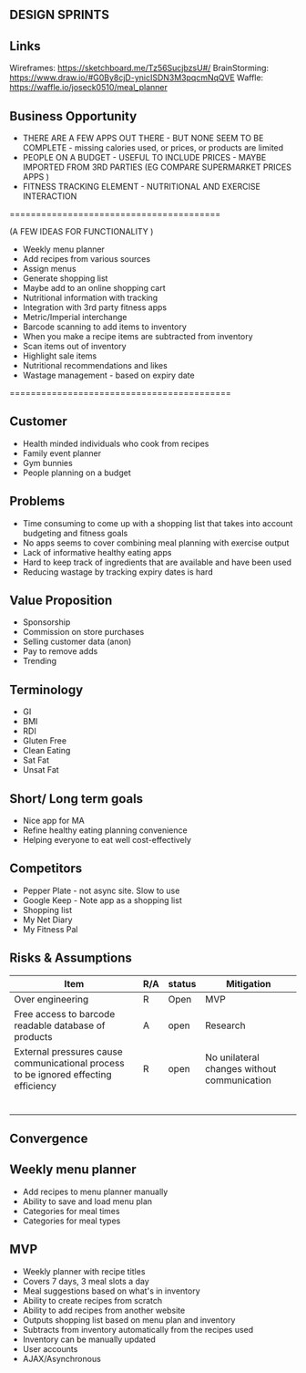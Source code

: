 ## DESIGN SPRINTS

## Links

Wireframes:  https://sketchboard.me/Tz56SucjbzsU#/
BrainStorming:  https://www.draw.io/#G0By8cjD-ynicISDN3M3pqcmNqQVE
Waffle: https://waffle.io/joseck0510/meal_planner

## Business Opportunity

* THERE ARE A FEW APPS OUT THERE - BUT NONE SEEM TO BE COMPLETE - missing calories used, or prices, or products are limited
* PEOPLE ON A BUDGET - USEFUL TO INCLUDE PRICES - MAYBE IMPORTED FROM 3RD PARTIES
  (EG COMPARE SUPERMARKET PRICES APPS )
* FITNESS TRACKING ELEMENT - NUTRITIONAL AND EXERCISE INTERACTION

========================================

  (A FEW IDEAS FOR FUNCTIONALITY )
* Weekly menu planner
* Add recipes from various sources
* Assign menus
* Generate shopping list
* Maybe add to an online shopping cart
* Nutritional information with tracking
* Integration with 3rd party fitness apps
* Metric/Imperial interchange
* Barcode scanning to add items to inventory
* When you make a recipe items are subtracted from inventory
* Scan items out of inventory
* Highlight sale items
* Nutritional recommendations and likes
* Wastage management - based on expiry date

==========================================

## Customer
* Health minded individuals who cook from recipes
* Family event planner
* Gym bunnies
* People planning on a budget

## Problems
* Time consuming to come up with a shopping list that takes into account budgeting and fitness goals
* No apps seems to cover combining meal planning with exercise output
* Lack of informative healthy eating apps
* Hard to keep track of ingredients that are available and have been used
* Reducing wastage by tracking expiry dates is hard

## Value Proposition
* Sponsorship
* Commission on store purchases
* Selling customer data (anon)
* Pay to remove adds
* Trending

## Terminology
* GI
* BMI
* RDI
* Gluten Free
* Clean Eating
* Sat Fat
* Unsat Fat

## Short/ Long term goals
* Nice app for MA
* Refine healthy eating planning convenience
* Helping everyone to eat well cost-effectively

## Competitors
* Pepper Plate - not async site.  Slow to use
* Google Keep - Note app as a shopping list
* Shopping list
* My Net Diary
* My Fitness Pal

## Risks & Assumptions

| Item|R/A|status|Mitigation|
|-----|---|------|---|
|Over engineering| R |Open|MVP|
|Free access to barcode readable database of products| A |open|Research|
|External pressures cause communicational process to be ignored effecting efficiency| R |open|No unilateral changes without communication|
|     |   |      |   |
|     |   |      |   |
|     |   |      |   |
|     |   |      |   |
|     |   |      |   |
|     |   |      |   |

## Convergence

## Weekly menu planner

* Add recipes to menu planner manually
* Ability to save and load menu plan
* Categories for meal times
* Categories for meal types

## MVP

* Weekly planner with recipe titles
* Covers 7 days, 3 meal slots a day
* Meal suggestions based on what's in inventory
* Ability to create recipes from scratch
* Ability to add recipes from another website
* Outputs shopping list based on menu plan and inventory
* Subtracts from inventory automatically from the recipes used
* Inventory can be manually updated
* User accounts
* AJAX/Asynchronous
